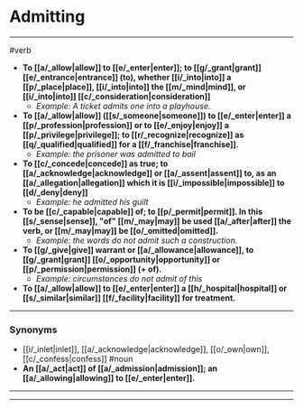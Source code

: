 # Admitting
---
#verb
- **To [[a/_allow|allow]] to [[e/_enter|enter]]; to [[g/_grant|grant]] [[e/_entrance|entrance]] (to), whether [[i/_into|into]] a [[p/_place|place]], [[i/_into|into]] the [[m/_mind|mind]], or [[i/_into|into]] [[c/_consideration|consideration]]**
	- _Example: A ticket admits one into a playhouse._
- **To [[a/_allow|allow]] ([[s/_someone|someone]]) to [[e/_enter|enter]] a [[p/_profession|profession]] or to [[e/_enjoy|enjoy]] a [[p/_privilege|privilege]]; to [[r/_recognize|recognize]] as [[q/_qualified|qualified]] for a [[f/_franchise|franchise]].**
	- _Example: the prisoner was admitted to bail_
- **To [[c/_concede|concede]] as true; to [[a/_acknowledge|acknowledge]] or [[a/_assent|assent]] to, as an [[a/_allegation|allegation]] which it is [[i/_impossible|impossible]] to [[d/_deny|deny]]**
	- _Example: he admitted his guilt_
- **To be [[c/_capable|capable]] of; to [[p/_permit|permit]]. In this [[s/_sense|sense]], "of" [[m/_may|may]] be used [[a/_after|after]] the verb, or [[m/_may|may]] be [[o/_omitted|omitted]].**
	- _Example: the words do not admit such a construction._
- **To [[g/_give|give]] warrant or [[a/_allowance|allowance]], to [[g/_grant|grant]] [[o/_opportunity|opportunity]] or [[p/_permission|permission]] (+ of).**
	- _Example: circumstances do not admit of this_
- **To [[a/_allow|allow]] to [[e/_enter|enter]] a [[h/_hospital|hospital]] or [[s/_similar|similar]] [[f/_facility|facility]] for treatment.**
---
### Synonyms
- [[i/_inlet|inlet]], [[a/_acknowledge|acknowledge]], [[o/_own|own]], [[c/_confess|confess]]
#noun
- **An [[a/_act|act]] of [[a/_admission|admission]]; an [[a/_allowing|allowing]] to [[e/_enter|enter]].**
---
---
